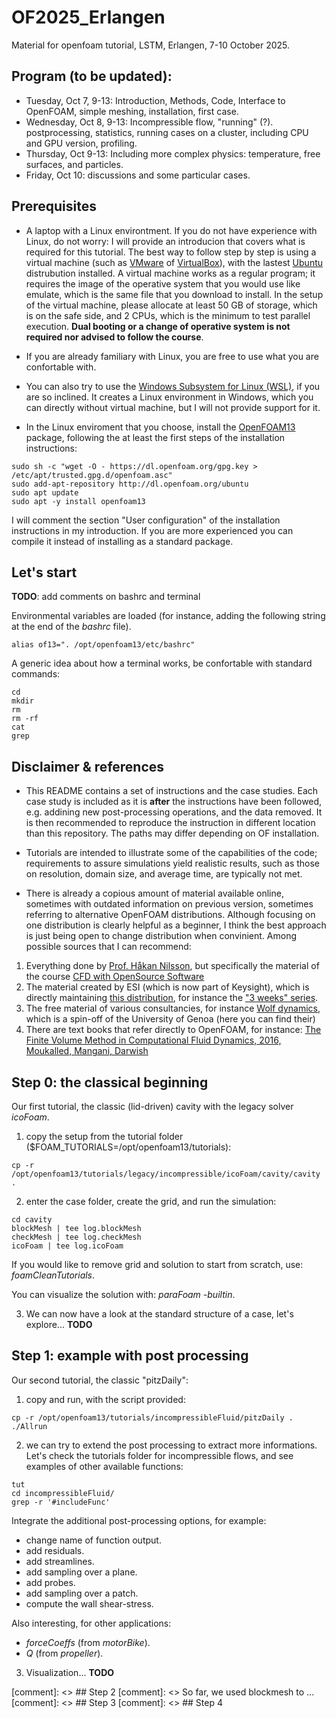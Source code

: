 # OF2025_Erlangen
Material for openfoam tutorial, LSTM, Erlangen, 7-10 October 2025.

## Program (to be updated):
* Tuesday, Oct 7, 9-13: Introduction, Methods, Code, Interface to OpenFOAM, simple meshing, installation, first case.
* Wednesday, Oct 8, 9-13: Incompressible flow, "running" (?). postprocessing, statistics, running cases on a cluster, including CPU and GPU version, profiling.
* Thursday, Oct 9-13: Including more complex physics: temperature, free surfaces, and particles. 
* Friday, Oct 10: discussions and some particular cases.

## Prerequisites

* A laptop with a Linux environtment. If you do not have experience with Linux, do not worry: I will provide an introducion that covers what is required for this tutorial. The best way to follow step by step is using a virtual machine (such as [VMware](https://www.vmware.com/products/desktop-hypervisor/workstation-and-fusion) of [VirtualBox](https://www.virtualbox.org/)), with the lastest [Ubuntu](https://ubuntu.com/download/desktop) distrubution installed. A virtual machine works as a regular program; it requires the image of the operative system that you would use like emulate, which is the same file that you download to install. In the setup of the virtual machine, please allocate at least 50 GB of storage, which is on the safe side, and 2 CPUs, which is the minimum to test parallel execution. **Dual booting or a change of operative system is not required nor advised to follow the course**.

* If you are already familiary with Linux, you are free to use what you are confortable with.

* You can also try to use the [Windows Subsystem for Linux (WSL)](https://ubuntu.com/desktop/wsl), if you are so inclined. It creates a Linux environment in Windows, which you can directly without virtual machine, but I will not provide support for it. 

* In the Linux enviroment that you choose, install the [OpenFOAM13](https://openfoam.org/download/13-ubuntu/) package, following the at least the first steps of the installation instructions: 
```
sudo sh -c "wget -O - https://dl.openfoam.org/gpg.key > /etc/apt/trusted.gpg.d/openfoam.asc"
sudo add-apt-repository http://dl.openfoam.org/ubuntu
sudo apt update
sudo apt -y install openfoam13
```
I will comment the section "User configuration" of the installation instructions in my introduction. If you are more experienced you can compile it instead of installing as a standard package. 

## Let's start

**TODO**: add comments on bashrc and terminal

Environmental variables are loaded (for instance, adding the following string at the end of the *bashrc* file). 

```
alias of13=". /opt/openfoam13/etc/bashrc"
```

A generic idea about how a terminal works, be confortable with standard commands: 
```
cd
mkdir
rm
rm -rf 
cat 
grep
```

## Disclaimer & references 

* This README contains a set of instructions and the case studies. Each case study is included as it is **after** the instructions have been followed, e.g. addining new post-processing operations, and the data removed. It is then recommended to reproduce the instruction in different location than this repository. The paths may differ depending on OF installation.

* Tutorials are intended to illustrate some of the capabilities of the code; requirements to assure simulations yield realistic results, such as those on resolution, domain size, and average time, are typically not met.  

* There is already a copious amount of material available online, sometimes with outdated information on previous version, sometimes referring to alternative OpenFOAM distributions. Although focusing on one distribution is clearly helpful as a beginner, I think the best approach is just being open to change distribution when convinient. Among possible sources that I can recommend: 

1. Everything done by [Prof. Håkan Nilsson](http://www.tfd.chalmers.se/~hani/), but specifically the material of the course [CFD with OpenSource Software](https://www.tfd.chalmers.se/~hani/kurser/OS_CFD/)
2. The material created by ESI (which is now part of Keysight), which is directly maintaining [this distribution](https://www.openfoam.com/news/main-news/openfoam-v2506), for instance the ["3 weeks" series](https://wiki.openfoam.com/index.php?title=%223_weeks%22_series). 
3. The free material of various consultancies, for instance [Wolf dynamics](https://www.wolfdynamics.com/), which is a spin-off of the University of Genoa (here you can find their)
4. There are text books that refer directly to OpenFOAM, for instance: [The Finite Volume Method in Computational Fluid Dynamics, 2016, Moukalled, Mangani, Darwish](https://link.springer.com/book/10.1007/978-3-319-16874-6)  

## Step 0: the classical beginning

Our first tutorial, the classic (lid-driven) cavity with the legacy solver *icoFoam*. 

1. copy the setup from the tutorial folder ($FOAM_TUTORIALS=/opt/openfoam13/tutorials):

```
cp -r /opt/openfoam13/tutorials/legacy/incompressible/icoFoam/cavity/cavity .
```

2. enter the case folder, create the grid, and run the simulation:

```
cd cavity
blockMesh | tee log.blockMesh
checkMesh | tee log.checkMesh
icoFoam | tee log.icoFoam
```

If you would like to remove grid and solution to start from scratch, use: *foamCleanTutorials*. 

You can visualize the solution with: *paraFoam -builtin*.

3. We can now have a look at the standard structure of a case, let's explore... **TODO**

## Step 1: example with post processing

Our second tutorial, the classic "pitzDaily":

1. copy and run, with the script provided:

```
cp -r /opt/openfoam13/tutorials/incompressibleFluid/pitzDaily . 
./Allrun
```

2. we can try to extend the post processing to extract more informations. Let's check the tutorials folder for incompressible flows, and see examples of other available functions: 

```
tut
cd incompressibleFluid/
grep -r '#includeFunc'
```

Integrate the additional post-processing options, for example:
* change name of function output.
* add residuals.
* add streamlines.
* add sampling over a plane.
* add probes.
* add sampling over a patch.
* compute the wall shear-stress. 

Also interesting, for other applications: 
* *forceCoeffs* (from *motorBike*).
* *Q* (from *propeller*).



3. Visualization... **TODO**

[comment]: <> ## Step 2
[comment]: <> So far, we used blockmesh to ...
[comment]: <> ## Step 3
[comment]: <> ## Step 4 

